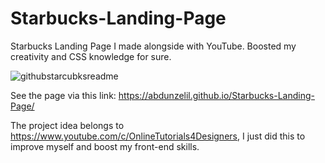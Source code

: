 # Starbucks-Landing-Page

Starbucks Landing Page I made alongside with YouTube. Boosted my creativity and CSS knowledge for sure.

![githubstarcubksreadme](https://user-images.githubusercontent.com/93703261/176855099-e605b078-b8b2-4110-9296-ef910b36d657.gif)

See the page via this link: https://abdunzelil.github.io/Starbucks-Landing-Page/

The project idea belongs to https://www.youtube.com/c/OnlineTutorials4Designers, 
I just did this to improve myself and boost my front-end skills.
